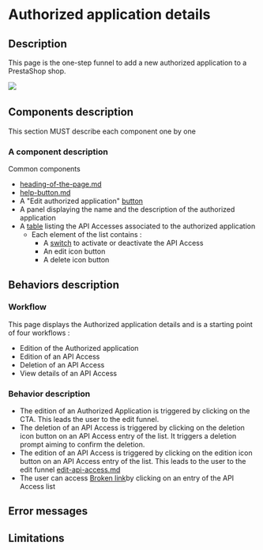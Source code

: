 # Authorized application details

## Description

This page is the one-step funnel to add a new authorized application to a PrestaShop shop.&#x20;

![](<../../../../../.gitbook/assets/Capture d’écran 2022-12-30 à 11.49.30 (1).png>)

## Components description

This section MUST describe each component one by one

### A component description

Common components

* [heading-of-the-page.md](../../../common-components/heading-of-the-page.md "mention")
* [help-button.md](../../../common-components/help-button.md "mention")
* A "Edit authorized application" [button](https://build.prestashop-project.org/prestashop-ui-kit/?path=/story/buttons--basics)
* A panel displaying the name and the description of the authorized application
* A [table](https://build.prestashop-project.org/prestashop-ui-kit/?path=/story/tables--basic) listing the API Accesses associated to the authorized application&#x20;
  * Each element of the list contains :&#x20;
    * A [switch](https://build.prestashop-project.org/prestashop-ui-kit/?path=/story/forms--switch-story) to activate or deactivate the API Access
    * An edit icon button
    * A delete icon button



## Behaviors description

### Workflow

This page displays the Authorized application details and is a starting point of four workflows :

* Edition of the Authorized application
* Edition of an API Access
* Deletion of an API Access
* View details of an API Access

### Behavior description

* The edition of an Authorized Application is triggered by clicking on the CTA. This leads the user to the edit funnel.
* The deletion of an API Access is triggered by clicking on the deletion icon button on an API Access entry of the list. It triggers a deletion prompt aiming to confirm the deletion.
* The edition of an API Access is triggered by clicking on the edition icon button on an API Access entry of the list. This leads to the user to the edit funnel [edit-api-access.md](edit-api-access.md "mention")
* The user can access [Broken link](broken-reference "mention")by clicking on an entry of the API Access list

## Error messages

## Limitations
